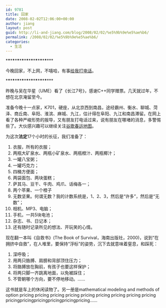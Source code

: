 ```yaml
---
id: 9781
title: 回家
date: 2008-02-02T12:06:00+00:00
author: jiang
layout: post
guid: http://li-and-jiang.com/blog/2008/02/02/%e5%9b%9e%e5%ae%b6/
permalink: /2008/02/02/%e5%9b%9e%e5%ae%b6/
categories:
  - 生活
---
```

\***\***\***\***\***\***\***\***\***\***\***\***\***\***\***\***\***\***\*** 

今晚回家，不上网，不嘻哈，有事<a href="http://panshanghu.spaces.live.com/blog/cns!48FF0CB3CA580A89!1423.entry#comment" target="_blank">给我打电话</a>。 

\***\***\***\***\***\***\***\***\***\***\***\***\***\***\***\***\***\***\*** 

昨晚与吴在华星（UME）看了《长江7号》，感谢C++同学赠票。几天就过年，不想在北京淹留至今。 

准备今晚十一点家，K701，硬座，从北京西到南昌，途经霸州、衡水、聊城、菏泽、商丘南、阜阳、淮滨、麻城、九江，估计得在阜阳、九江和南昌滞留。在网上看了各种严峻形势的报导，又有朋友打电话过来，说有朋友在哪堵的消息，多警惕些了。大伙感兴趣可以继续关注<a href="http://ditu.google.com/maps/ms?ie=UTF8&hl=zh-CN&msa=0&msid=103690794584561935323.000444d42827f675f889b&ll=30.050077,115.004883&spn=13.179936,19.775391&z=6&om=0" target="_blank">谷歌春运地图</a>。 

为这次**法定**17个小时的长征，我们准备了： 

  1. 衣服，所有的衣服； 
  2. 两瓶大矿泉水、两瓶小矿泉水、两瓶橙汁、两瓶椰汁； 
  3. 一罐八宝粥； 
  4. 一罐巧克力； 
  5. 四桶方便面； 
  6. 两袋面包、两块蛋糕； 
  7. 萨其马、豆干、牛肉、鸡爪、话梅各一； 
  8. 两个苹果、一个橙子 
  9. 无数坚果。何谓无数？我的计数系统是，1、2、3，然后是“许多”，然后是“无数”； 
 10. 相机、MP3、电脑； 
 11. 手机，一共5块电池； 
 12. 杂志、书、日记本； 
 13. 还有随时记录所见的想法、开玩笑的心情。

现在翻一本叫《自救书》(The Book of Survival，海南出版社，2000)，说到“在拥挤中自救”，在人堆里，要保持“浮标”的姿势，沉下去就意味着窒息，和踩死： 

  1. 深呼吸； 
  2. 用两只胳膊、肩膀和背部顶住压力； 
  3. 将胳膊放在胸前，有孩子也要这样保护； 
  4. 将两只脚一齐跳离地面，以免被踩住； 
  5. 不管朝哪个方向，要不停地移动。……

这书就是车上的休闲读物了。另一册是mathematical modeling and methods of option pricing pricing pricing pricing pricing pricing pricing pricing pricing pricingpricingpricingpricingpricingpricing……